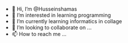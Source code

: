 - 👋 Hi, I’m @Husseinshamas
- 👀 I’m interested in learning programming 
- 🌱 I’m currently learning informatics in collage
- 💞️ I’m looking to collaborate on ...
- 📫 How to reach me ...

<!---
Husseinshamas/Husseinshamas is a ✨ special ✨ repository because its `README.md` (this file) appears on your GitHub profile.
You can click the Preview link to take a look at your changes.
--->

